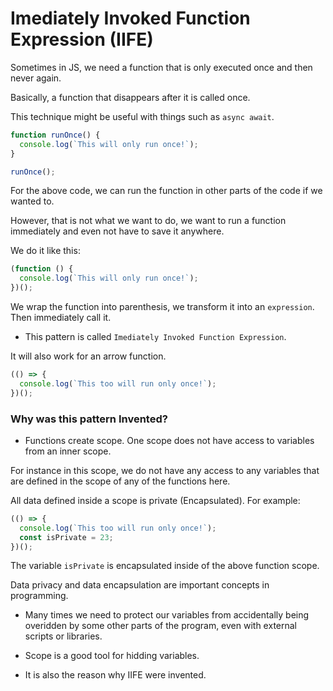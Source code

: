 # Imediately Invoked Function Expression (IIFE)

Sometimes in JS, we need a function that is only executed once and then never again.

Basically, a function that disappears after it is called once.

This technique might be useful with things such as `async await`.

```js
function runOnce() {
  console.log(`This will only run once!`);
}

runOnce();
```

For the above code, we can run the function in other parts of the code if we wanted to.

However, that is not what we want to do, we want to run a function immediately and even not have to save it anywhere.

We do it like this:

```js
(function () {
  console.log(`This will only run once!`);
})();
```

We wrap the function into parenthesis, we transform it into an `expression`. Then immediately call it.

- This pattern is called `Imediately Invoked Function Expression`.

It will also work for an arrow function.

```js
(() => {
  console.log(`This too will run only once!`);
})();
```

### Why was this pattern Invented?

- Functions create scope. One scope does not have access to variables from an inner scope.

For instance in this scope, we do not have any access to any variables that are defined in the scope of any of the functions here.

All data defined inside a scope is private (Encapsulated). For example:

```js
(() => {
  console.log(`This too will run only once!`);
  const isPrivate = 23;
})();
```

The variable `isPrivate` is encapsulated inside of the above function scope.

Data privacy and data encapsulation are important concepts in programming.

- Many times we need to protect our variables from accidentally being overidden by some other parts of the program, even with external scripts or libraries.

- Scope is a good tool for hidding variables.
- It is also the reason why IIFE were invented.
